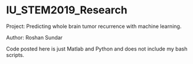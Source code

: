 # IU_STEM2019_Research


Project: Predicting whole brain tumor recurrence with machine learning. 

Author: Roshan Sundar

Code posted here is just Matlab and Python and does not include my bash scripts.
